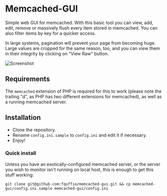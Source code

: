 # Memcached-GUI
Simple web GUI for memcached. With this basic tool you can view, add, edit, remove or massively flush every item stored in memcached. You can also filter items by key for a quicker access.

In large systems, pagination will prevent your page from becoming huge. Large values are cropped for the same reason, too, and you can view them in their integrity by clicking on "View Raw" button.

![Screenshot](http://i.imgur.com/Ku3Plb4.png "Memcached-GUI view")

## Requirements
The `memcached` extension of PHP is required for this to work (please note the trailing "d", as PHP has two different extensions for memcached), as well as a running memcached server.

## Installation

- Clone the repository.
- Rename `config.ini.sample` to `config.ini` and edit it if necessary.
- Enjoy!

### Quick install

Unless you have an exotically-configured memcached server, or the server you wish to monitor isn't running on local host, this is enough to get this stuff working:

```
git clone git@github.com:fquffio/memcached-gui.git && cp memcached-gui/config.ini.sample memcached-gui/config.ini
```
